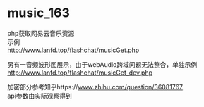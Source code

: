 # music_163
php获取网易云音乐资源<br />
示例  <br />
 http://www.lanfd.top/flashchat/musicGet.php<br />
 
 另有一音频波形图展示，由于webAudio跨域问题无法整合，单独示例<br/>
 http://www.lanfd.top/flashchat/musicGet_dev.php<br />

加密部分参考知乎https://www.zhihu.com/question/36081767<br />
api参数由实际观察得到<br />
